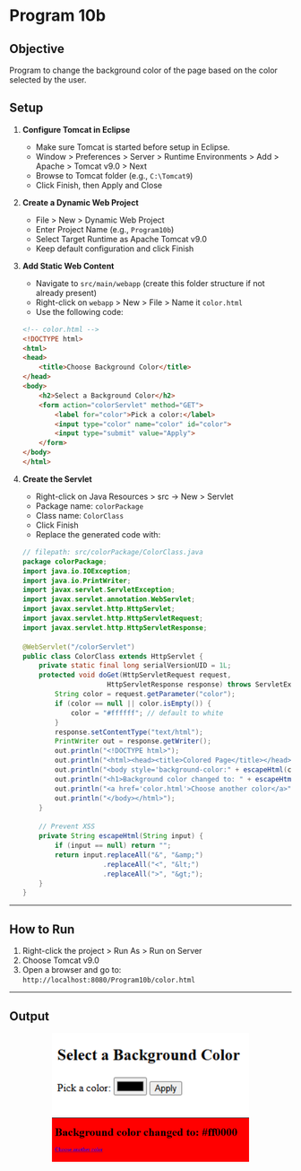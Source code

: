 # Program 10b

## Objective
Program to change the background color of the page based on the color selected by the user.

## Setup

1. **Configure Tomcat in Eclipse**
    - Make sure Tomcat is started before setup in Eclipse.
    - Window > Preferences > Server > Runtime Environments > Add > Apache > Tomcat v9.0 > Next
    - Browse to Tomcat folder (e.g., `C:\Tomcat9`)
    - Click Finish, then Apply and Close

2. **Create a Dynamic Web Project**
    - File > New > Dynamic Web Project
    - Enter Project Name (e.g., `Program10b`)
    - Select Target Runtime as Apache Tomcat v9.0
    - Keep default configuration and click Finish

3. **Add Static Web Content**
    - Navigate to `src/main/webapp` (create this folder structure if not already present)
    - Right-click on `webapp` > New > File > Name it `color.html`
    - Use the following code:

    ```html
    <!-- color.html -->
    <!DOCTYPE html>
    <html>
    <head>
        <title>Choose Background Color</title>
    </head>
    <body>
        <h2>Select a Background Color</h2>
        <form action="colorServlet" method="GET">
            <label for="color">Pick a color:</label>
            <input type="color" name="color" id="color">
            <input type="submit" value="Apply">
        </form>
    </body>
    </html>
    ```

4. **Create the Servlet**
    - Right-click on Java Resources > src → New > Servlet
    - Package name: `colorPackage`
    - Class name: `ColorClass`
    - Click Finish
    - Replace the generated code with:

    ```java
    // filepath: src/colorPackage/ColorClass.java
    package colorPackage;
    import java.io.IOException;
    import java.io.PrintWriter;
    import javax.servlet.ServletException;
    import javax.servlet.annotation.WebServlet;
    import javax.servlet.http.HttpServlet;
    import javax.servlet.http.HttpServletRequest;
    import javax.servlet.http.HttpServletResponse;

    @WebServlet("/colorServlet")
    public class ColorClass extends HttpServlet {
        private static final long serialVersionUID = 1L;
        protected void doGet(HttpServletRequest request,
                         HttpServletResponse response) throws ServletException, IOException {
            String color = request.getParameter("color");
            if (color == null || color.isEmpty()) {
                color = "#ffffff"; // default to white
            }
            response.setContentType("text/html");
            PrintWriter out = response.getWriter();
            out.println("<!DOCTYPE html>");
            out.println("<html><head><title>Colored Page</title></head>");
            out.println("<body style='background-color:" + escapeHtml(color) + ";'>");
            out.println("<h1>Background color changed to: " + escapeHtml(color) + "</h1>");
            out.println("<a href='color.html'>Choose another color</a>");
            out.println("</body></html>");
        }

        // Prevent XSS
        private String escapeHtml(String input) {
            if (input == null) return "";
            return input.replaceAll("&", "&amp;")
                        .replaceAll("<", "&lt;")
                        .replaceAll(">", "&gt;");
        }
    }
    ```

---

## How to Run

1. Right-click the project > Run As > Run on Server
2. Choose Tomcat v9.0
3. Open a browser and go to:  
   `http://localhost:8080/Program10b/color.html`

---

## Output 

<p align="center">
  <img src="./o1.png" alt="Output 1" width="70%">
  <br>
  <img src="./o2.png" alt="Output 2" width="70%">
</p>